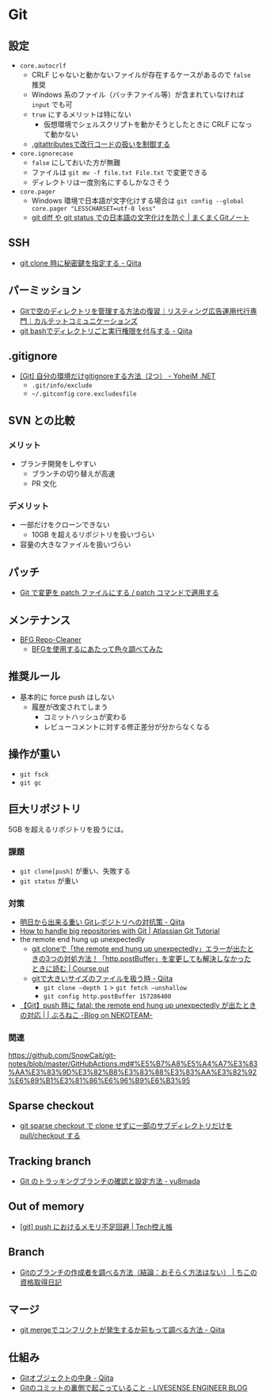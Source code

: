 # Git

## 設定
- `core.autocrlf`
  - CRLF じゃないと動かないファイルが存在するケースがあるので `false` 推奨
  - Windows 系のファイル（バッチファイル等）が含まれていなければ `input` でも可
  - `true` にするメリットは特にない
    - 仮想環境でシェルスクリプトを動かそうとしたときに CRLF になって動かない
  - [.gitattributesで改行コードの扱いを制御する](https://qiita.com/nacam403/items/23511637335fc221bba2)
- `core.ignorecase`
  - `false` にしておいた方が無難
  - ファイルは `git mv -f file.txt File.txt` で変更できる
  - ディレクトリは一度別名にするしかなさそう
- `core.pager`
  - Windows 環境で日本語が文字化けする場合は `git config --global core.pager "LESSCHARSET=utf-8 less"`
  - [git diff や git status での日本語の文字化けを防ぐ | まくまくGitノート](https://maku77.github.io/git/settings/garbling.html)

## SSH
- [git clone 時に秘密鍵を指定する - Qiita](https://qiita.com/sonots/items/826b90b085f294f93acf)

## パーミッション
- [Gitで空のディレクトリを管理する方法の復習｜リスティング広告運用代行専門｜カルテットコミュニケーションズ](https://quartet-communications.com/info/topics/13642)
- [git bashでディレクトリごと実行権限を付与する - Qiita](https://qiita.com/70_/items/6986a1b1b24004d32af4)

## .gitignore
- [[Git] 自分の環境だけgitignoreする方法（2つ） - YoheiM .NET](https://www.yoheim.net/blog.php?q=20160510)
  - `.git/info/exclude`
  - `~/.gitconfig` `core.excludesfile`

## SVN との比較

### メリット
- ブランチ開発をしやすい
  - ブランチの切り替えが高速
  - PR 文化

### デメリット
- 一部だけをクローンできない
  - 10GB を超えるリポジトリを扱いづらい
- 容量の大きなファイルを扱いづらい

## パッチ
- [Git で変更を patch ファイルにする / patch コマンドで適用する](https://qiita.com/sea_mountain/items/7d9c812e68a26bd1a292)

## メンテナンス
- [BFG Repo-Cleaner](https://rtyley.github.io/bfg-repo-cleaner/)
  - [BFGを使用するにあたって色々調べてみた](http://yuki10.hatenablog.com/entry/2017/01/14/211430)

## 推奨ルール
- 基本的に force push はしない
  - 履歴が改変されてしまう
    - コミットハッシュが変わる
    - レビューコメントに対する修正差分が分からなくなる

## 操作が重い
- `git fsck`
- `git gc`

## 巨大リポジトリ
5GB を超えるリポジトリを扱うには。

### 課題
- `git clone[push]` が重い、失敗する
- `git status` が重い

### 対策
- [明日から出来る重い Gitレポジトリへの対抗策 - Qiita](https://qiita.com/aeroastro/items/9ed7a41f52362b31a01c)
- [How to handle big repositories with Git | Atlassian Git Tutorial](https://www.atlassian.com/git/tutorials/big-repositories)
- the remote end hung up unexpectedly
  - [git cloneで「the remote end hung up unexpectedly」エラーが出たときの3つの対処方法！「http.postBuffer」を変更しても解決しなかったときに読む | Course out](https://dream-target.jp/2019/03/17/git_remote_end_hung_up/)
  - [gitで大きいサイズのファイルを扱う時 - Qiita](https://qiita.com/akiko-pusu/items/2d65a54e9d2a6c7f9d13)
    - `git clone –depth 1` > `git fetch –unshallow`
    - `git config http.postBuffer 157286400`
- [【Git】push 時に fatal: the remote end hung up unexpectedly が出たときの対応 | | ぶろねこ -Blog on NEKOTEAM-](https://blog.nekoteam.com/?p=1993)

### 関連
https://github.com/SnowCait/git-notes/blob/master/GitHubActions.md#%E5%B7%A8%E5%A4%A7%E3%83%AA%E3%83%9D%E3%82%B8%E3%83%88%E3%83%AA%E3%82%92%E6%89%B1%E3%81%86%E6%96%B9%E6%B3%95

## Sparse checkout
- [git sparse checkout で clone せずに一部のサブディレクトリだけを pull/checkout する](https://mseeeen.msen.jp/git-sparse-checkout/)

## Tracking branch
- [Git のトラッキングブランチの確認と設定方法 - yu8mada](https://yu8mada.com/2018/08/11/how-to-confirm-and-set-up-tracking-branches-in-git/)

## Out of memory
- [[git] push におけるメモリ不足回避 | Tech控え帳](https://www.chihayafuru.jp/tech/index.php/archives/1238)

## Branch
- [Gitのブランチの作成者を調べる方法（結論：おそらく方法はない） | ちこの資格取得日記](https://chico-shikaku.com/2019/11/investigate-git-branch-creator/)

## マージ
- [git mergeでコンフリクトが発生するか前もって調べる方法 - Qiita](https://qiita.com/horimislime/items/84fa431460c8d39f37e6)

## 仕組み
- [Gitオブジェクトの中身 - Qiita](https://qiita.com/nkshigeru/items/eb2b6f758c2707757738)
- [Gitのコミットの裏側で起こっていること - LIVESENSE ENGINEER BLOG](https://made.livesense.co.jp/entry/2017/08/22/080000)
